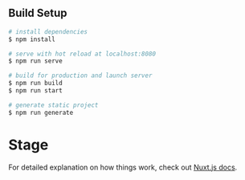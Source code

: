 ## Build Setup

```bash
# install dependencies
$ npm install

# serve with hot reload at localhost:8080
$ npm run serve

# build for production and launch server
$ npm run build
$ npm run start

# generate static project
$ npm run generate
```

# Stage

For detailed explanation on how things work, check out [Nuxt.js docs](https://nuxtjs.org).

